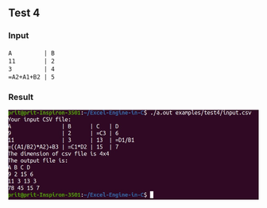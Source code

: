 ## Test 4

### Input

```
A         | B   
11        | 2
3         | 4
=A2+A1+B2 | 5
```

### Result

<img src = "../../assets/test4.jpeg" alt="Test 4 results available in assets folder">